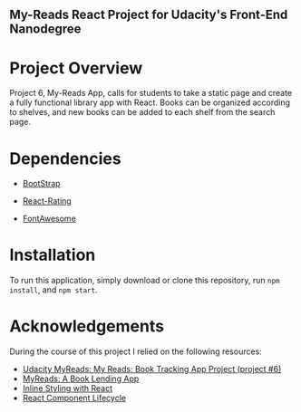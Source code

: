## My-Reads React Project for Udacity's Front-End Nanodegree

# Project Overview

Project 6, My-Reads App, calls for students to take a static page and create a fully functional library app with React. Books can be organized according to shelves, and new books can be added to each shelf from the search page.

# Dependencies

- [BootStrap](https://getbootstrap.com/)

- [React-Rating](https://www.npmjs.com/package/react-rating)

- [FontAwesome](https://fontawesome.com/)

# Installation

To run this application, simply download or clone this repository, run `npm install`, and `npm start`.

# Acknowledgements

During the course of this project I relied on the following resources:

- [Udacity MyReads: My Reads: Book Tracking App Project (project #6)](https://tinyurl.com/y8lkbemb)
- [MyReads: A Book Lending App](https://tinyurl.com/y8gqkvpd)
- [Inline Styling with React](https://coursework.vschool.io/inline-styling-with-react/)
- [React Component Lifecycle](https://github.com/jordanhudgens/ReactComponentLifecycleDeepDive)
